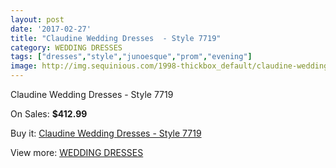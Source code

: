 ```yaml
---
layout: post
date: '2017-02-27'
title: "Claudine Wedding Dresses  - Style 7719"
category: WEDDING DRESSES
tags: ["dresses","style","junoesque","prom","evening"]
image: http://img.sequinious.com/1998-thickbox_default/claudine-wedding-dresses-style-7719.jpg
---
```

Claudine Wedding Dresses  - Style 7719

On Sales: **$412.99**
<a href="https://www.sequinious.com/wedding-dresses/808-claudine-wedding-dresses-style-7719.html"><amp-img layout="responsive" width="600" height="600" src="//img.sequinious.com/1998-thickbox_default/claudine-wedding-dresses-style-7719.jpg" alt="Claudine Wedding Dresses  - Style 7719 0" /></a>

Buy it: [Claudine Wedding Dresses  - Style 7719](https://www.sequinious.com/wedding-dresses/808-claudine-wedding-dresses-style-7719.html "Claudine Wedding Dresses  - Style 7719")

View more: [WEDDING DRESSES](https://www.sequinious.com/2-wedding-dresses "WEDDING DRESSES")